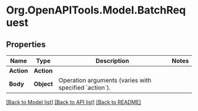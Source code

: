 # Org.OpenAPITools.Model.BatchRequest

## Properties

Name | Type | Description | Notes
------------ | ------------- | ------------- | -------------
**Action** | **Action** |  | 
**Body** | **Object** | Operation arguments (varies with specified &#x60;action&#x60;). | 

[[Back to Model list]](../README.md#documentation-for-models) [[Back to API list]](../README.md#documentation-for-api-endpoints) [[Back to README]](../README.md)

